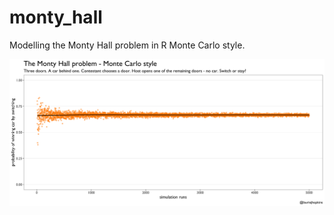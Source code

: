 # monty_hall
Modelling the Monty Hall problem in R Monte Carlo style.

<img src="https://github.com/lhopkins78/monty_hall/blob/master/monty_hall.png?raw=true">
